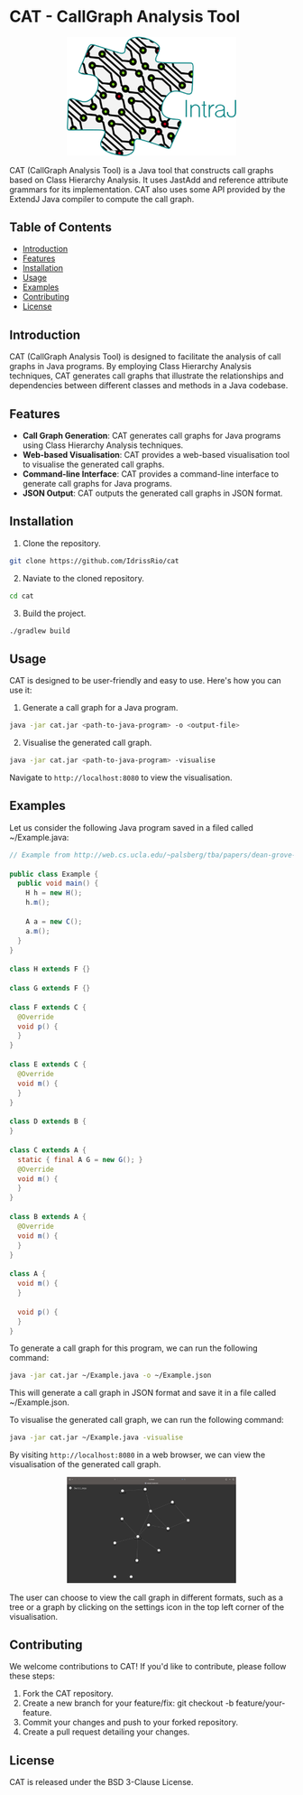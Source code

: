 # CAT - CallGraph Analysis Tool

<p align="center">
  <img width="300"  src="https://raw.githubusercontent.com/idrissrio/cat/main/resources/logo.png">
</p>

CAT (CallGraph Analysis Tool) is a Java tool that constructs call graphs based 
on Class Hierarchy Analysis. It uses JastAdd and reference attribute 
grammars for its implementation. CAT also uses some API provided by the ExtendJ Java 
compiler to compute the call graph.

## Table of Contents

- [Introduction](#introduction)
- [Features](#features)
- [Installation](#installation)
- [Usage](#usage)
- [Examples](#examples)
- [Contributing](#contributing)
- [License](#license)

## Introduction

CAT (CallGraph Analysis Tool) is designed to facilitate the analysis of call graphs in Java programs. By employing Class Hierarchy Analysis techniques, CAT generates call graphs that illustrate the relationships and dependencies between different classes and methods in a Java codebase.

## Features

- **Call Graph Generation**: CAT generates call graphs for Java programs using Class Hierarchy Analysis techniques.
- **Web-based Visualisation**: CAT provides a web-based visualisation tool to visualise the generated call graphs.
- **Command-line Interface**: CAT provides a command-line interface to generate call graphs for Java programs.
- **JSON Output**: CAT outputs the generated call graphs in JSON format.

## Installation

1. Clone the repository.
```bash
git clone https://github.com/IdrissRio/cat
```

2. Naviate to the cloned repository.
```bash
cd cat
```

3. Build the project.
```bash
./gradlew build
```

## Usage

CAT is designed to be user-friendly and easy to use. Here's how you can use it:

1. Generate a call graph for a Java program.
```bash
java -jar cat.jar <path-to-java-program> -o <output-file>
```

2. Visualise the generated call graph.
```bash
java -jar cat.jar <path-to-java-program> -visualise
```
Navigate to `http://localhost:8080` to view the visualisation.

## Examples

Let us consider the following Java program saved in a filed called ~/Example.java:

```java
// Example from http://web.cs.ucla.edu/~palsberg/tba/papers/dean-grove-chambers-ecoop95.pdf

public class Example {
  public void main() {
    H h = new H();
    h.m();

    A a = new C();
    a.m();
  }
}

class H extends F {}

class G extends F {}

class F extends C {
  @Override
  void p() {
  }
}

class E extends C {
  @Override
  void m() {
  }
}

class D extends B {
}

class C extends A {
  static { final A G = new G(); }
  @Override
  void m() {
  }
}

class B extends A {
  @Override
  void m() {
  }
}

class A {
  void m() {
  }

  void p() {
  }
}
```

To generate a call graph for this program, we can run the following command:

```bash
java -jar cat.jar ~/Example.java -o ~/Example.json
```

This will generate a call graph in JSON format and save it in a file called ~/Example.json.

To visualise the generated call graph, we can run the following command:

```bash
java -jar cat.jar ~/Example.java -visualise
```

By visiting `http://localhost:8080` in a web browser, we can view the visualisation of the generated call graph.

<p align="center">
  <img width="300"  src="https://raw.githubusercontent.com/idrissrio/cat/main/resources/CallgraphVisualisation.png">
</p>

The user can choose to view the call graph in different formats, such as a tree or a graph
by clicking on the settings icon in the top left corner of the visualisation.

## Contributing

We welcome contributions to CAT! If you'd like to contribute, please follow these steps:

1. Fork the CAT repository.
2. Create a new branch for your feature/fix: git checkout -b feature/your-feature.
3. Commit your changes and push to your forked repository.
4. Create a pull request detailing your changes.

## License
CAT is released under the BSD 3-Clause License.



